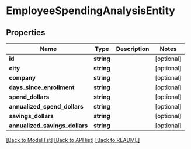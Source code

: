 # EmployeeSpendingAnalysisEntity

## Properties
Name | Type | Description | Notes
------------ | ------------- | ------------- | -------------
**id** | **string** |  | [optional] 
**city** | **string** |  | [optional] 
**company** | **string** |  | [optional] 
**days_since_enrollment** | **string** |  | [optional] 
**spend_dollars** | **string** |  | [optional] 
**annualized_spend_dollars** | **string** |  | [optional] 
**savings_dollars** | **string** |  | [optional] 
**annualized_savings_dollars** | **string** |  | [optional] 

[[Back to Model list]](../README.md#documentation-for-models) [[Back to API list]](../README.md#documentation-for-api-endpoints) [[Back to README]](../README.md)

